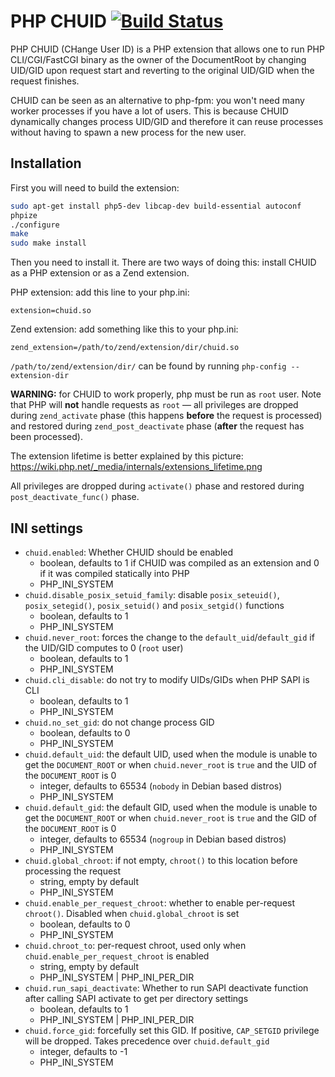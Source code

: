# PHP CHUID [![Build Status](https://travis-ci.org/sjinks/php-chuid.svg?branch=master)](https://travis-ci.org/sjinks/php-chuid)

PHP CHUID (CHange User ID) is a PHP extension that allows one to run PHP CLI/CGI/FastCGI binary as the owner of the DocumentRoot
by changing UID/GID upon request start and reverting to the original UID/GID when the request finishes.

CHUID can be seen as an alternative to php-fpm: you won't need many worker processes if you have a lot of users.
This is because CHUID dynamically changes process UID/GID and therefore it can reuse processes without having to spawn a new process
for the new user.

## Installation

First you will need to build the extension:

```bash
sudo apt-get install php5-dev libcap-dev build-essential autoconf
phpize
./configure
make
sudo make install
```

Then you need to install it. There are two ways of doing this: install CHUID as a PHP extension or as a Zend extension.

PHP extension: add this line to your php.ini:

```
extension=chuid.so
```

Zend extension: add something like this to your php.ini:

```
zend_extension=/path/to/zend/extension/dir/chuid.so
```

`/path/to/zend/extension/dir/` can be found by running `php-config --extension-dir`

**WARNING:** for CHUID to work properly, php must be run as `root` user. Note that PHP will **not** handle requests as `root` — all privileges are dropped
during `zend_activate` phase (this happens **before** the request is processed) and restored during `zend_post_deactivate` phase (**after** the request has been processed).

The extension lifetime is better explained by this picture: https://wiki.php.net/_media/internals/extensions_lifetime.png

All privileges are dropped during `activate()` phase and restored during `post_deactivate_func()` phase.


## INI settings

  * `chuid.enabled`: Whether CHUID should be enabled
    * boolean, defaults to 1 if CHUID was compiled as an extension and 0 if it was compiled statically into PHP
    * PHP_INI_SYSTEM
  * `chuid.disable_posix_setuid_family`: disable  `posix_seteuid()`, `posix_setegid()`, `posix_setuid()` and `posix_setgid()` functions
    * boolean, defaults to 1
    * PHP_INI_SYSTEM
  * `chuid.never_root`: forces the change to the `default_uid`/`default_gid` if the UID/GID computes to 0 (`root` user)
    * boolean, defaults to 1
    * PHP_INI_SYSTEM
  * `chuid.cli_disable`: do not try to modify UIDs/GIDs when PHP SAPI is CLI
    * boolean, defaults to 1
    * PHP_INI_SYSTEM
  * `chuid.no_set_gid`: do not change process GID
    * boolean, defaults to 0
    * PHP_INI_SYSTEM
  * `chuid.default_uid`: the default UID, used when the module is unable to get the `DOCUMENT_ROOT` or when `chuid.never_root` is `true` and the UID of the `DOCUMENT_ROOT` is 0
    * integer, defaults to 65534 (`nobody` in Debian based distros)
    * PHP_INI_SYSTEM
  * `chuid.default_gid`: the default GID, used when the module is unable to get the `DOCUMENT_ROOT` or when `chuid.never_root` is `true` and the GID of the `DOCUMENT_ROOT` is 0
    * integer, defaults to 65534 (`nogroup` in Debian based distros)
    * PHP_INI_SYSTEM
  * `chuid.global_chroot`: if not empty, `chroot()` to this location before processing the request
    * string, empty by default
    * PHP_INI_SYSTEM
  * `chuid.enable_per_request_chroot`: whether to enable per-request `chroot()`. Disabled when `chuid.global_chroot` is set
    * boolean, defaults to 0
    * PHP_INI_SYSTEM
  * `chuid.chroot_to`: per-request chroot, used only when `chuid.enable_per_request_chroot` is enabled
    * string, empty by default
    * PHP_INI_SYSTEM | PHP_INI_PER_DIR
  * `chuid.run_sapi_deactivate`: Whether to run SAPI deactivate function after calling SAPI activate to get per directory settings
    * boolean, defaults to 1
    * PHP_INI_SYSTEM | PHP_INI_PER_DIR
  * `chuid.force_gid`: forcefully set this GID. If positive, `CAP_SETGID` privilege will be dropped. Takes precedence over `chuid.default_gid`
    * integer, defaults to -1
    * PHP_INI_SYSTEM
